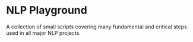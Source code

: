 # NLP Playground

A collection of small scripts covering many fundamental and critical steps used
in all major NLP projects. 
 
